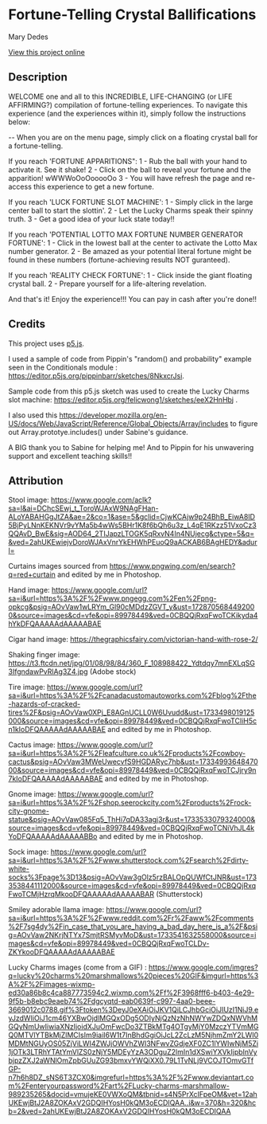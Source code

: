 # Fortune-Telling Crystal Ballifications

Mary Dedes

[View this project online](https://mdedes.github.io/cart253/assignments/variation-jam/)

## Description

WELCOME one and all to this INCREDIBLE, LIFE-CHANGING (or LIFE AFFIRMING?) compilation of fortune-telling experiences. 
To navigate this experience (and the experiences within it), simply follow the instructions below:

-- When you are on the menu page, simply click on a floating crystal ball for a fortune-telling.

If you reach 'FORTUNE APPARITIONS": 
1 - Rub the ball with your hand to activate it. See it shake! 
2 - Click on the ball to reveal your fortune and the apparition! wWWWoOoOooooOo 
3 - You will have refresh the page and re-access this experience to get a new fortune.

If you reach 'LUCK FORTUNE SLOT MACHINE': 
1 - Simply click in the large center ball to start the slottin'. 
2 - Let the Lucky Charms speak their spinny truth. 
3 - Get a good idea of your luck state today!!

If you reach 'POTENTIAL LOTTO MAX FORTUNE NUMBER GENERATOR FORTUNE': 
1 - Click in the lowest ball at the center to activate the Lotto Max number generator. 
2 - Be amazed as your potential literal fortune might be found in these numbers (fortune-achieving results NOT guranteed).

If you reach 'REALITY CHECK FORTUNE': 
1 - Click inside the giant floating crystal ball. 
2 - Prepare yourself for a life-altering revelation.

And that's it! Enjoy the experience!!! You can pay in cash after you're done!!

## Credits

This project uses [p5.js](https://p5js.org).

I used a sample of code from Pippin's "random() and probability" example seen in the Conditionals module : https://editor.p5js.org/pippinbarr/sketches/8NkxcrJsi.

Sample code from this p5.js sketch was used to create the Lucky Charms slot machine: https://editor.p5js.org/felicwong1/sketches/eeX2HnHbj .

I also used this https://developer.mozilla.org/en-US/docs/Web/JavaScript/Reference/Global_Objects/Array/includes to figure out Array.prototye.includes() under Sabine's guidance.

A BIG thank you to Sabine for helping me! And to Pippin for his unwavering support and excellent teaching skills!!


## Attribution

Stool image: https://www.google.com/aclk?sa=l&ai=DChcSEwj_t_ToroWJAxW9NAgFHan-ALoYABAHGgJtZA&ae=2&co=1&ase=5&gclid=CjwKCAjw9p24BhB_EiwA8ID5BjPyLNnKEKNVr9vYMa5b4wWs5BHr1K8f6bQh6u3z_L4qE1RKzz51VxoCz3QQAvD_BwE&sig=AOD64_2TIJapzLTOGK5qRxvN4In4NUjecg&ctype=5&q=&ved=2ahUKEwiejvDoroWJAxVnrYkEHWhPEuoQ9aACKAB6BAgHEDY&adurl=

Curtains images sourced from https://www.pngwing.com/en/search?q=red+curtain and edited by me in Photoshop.

Hand image: https://www.google.com/url?sa=i&url=https%3A%2F%2Fwww.pngegg.com%2Fen%2Fpng-opkcg&psig=AOvVaw1wLRYm_Gl90cMDdzZGVT_y&ust=1728705684492000&source=images&cd=vfe&opi=89978449&ved=0CBQQjRxqFwoTCKikyda4hYkDFQAAAAAdAAAAABAE

Cigar hand image: https://thegraphicsfairy.com/victorian-hand-with-rose-2/

Shaking finger image: https://t3.ftcdn.net/jpg/01/08/98/84/360_F_108988422_Ydtdqy7mnEXLqSG3IfgndawPvRlAg3Z4.jpg (Adobe stock)

Tire image: https://www.google.com/url?sa=i&url=https%3A%2F%2Fcanadacustomautoworks.com%2Fblog%2Fthe-hazards-of-cracked-tires%2F&psig=AOvVaw0XPj_E8AGnUCLL0W6Uvudd&ust=1733498019125000&source=images&cd=vfe&opi=89978449&ved=0CBQQjRxqFwoTCIiH5cn1kIoDFQAAAAAdAAAAABAE and edited by me in Photoshop.

Cactus image: https://www.google.com/url?sa=i&url=https%3A%2F%2Fleafculture.co.uk%2Fproducts%2Fcowboy-cactus&psig=AOvVaw3MWeUwecvfS9HGDARyc7hb&ust=1733499364847000&source=images&cd=vfe&opi=89978449&ved=0CBQQjRxqFwoTCJjry9n7kIoDFQAAAAAdAAAAABAE and edited by me in Photoshop.

Gnome image: https://www.google.com/url?sa=i&url=https%3A%2F%2Fshop.seerockcity.com%2Fproducts%2Frock-city-gnome-statue&psig=AOvVaw085Fq5_ThHi7qDA33agj3r&ust=1733533079324000&source=images&cd=vfe&opi=89978449&ved=0CBQQjRxqFwoTCNiVhJL4kYoDFQAAAAAdAAAAABBo and edited by me in Photoshop.

Sock image: https://www.google.com/url?sa=i&url=https%3A%2F%2Fwww.shutterstock.com%2Fsearch%2Fdirty-white-socks%3Fpage%3D13&psig=AOvVaw3gOlz5rzBALOpQUWfCtJNR&ust=1733538441112000&source=images&cd=vfe&opi=89978449&ved=0CBQQjRxqFwoTCMjHzrqMkooDFQAAAAAdAAAAABAR (Shutterstock)

Smiley adorable llama image: https://www.google.com/url?sa=i&url=https%3A%2F%2Fwww.reddit.com%2Fr%2Faww%2Fcomments%2F7sg4dy%2Fin_case_that_you_are_having_a_bad_day_here_is_a%2F&psig=AOvVaw2NKrjNTYx7SmjtRSMyvMoD&ust=1733541632558000&source=images&cd=vfe&opi=89978449&ved=0CBQQjRxqFwoTCLDv-ZKYkooDFQAAAAAdAAAAABAE

Lucky Charms images (come from a GIF) : https://www.google.com/imgres?q=lucky%20charms%20marshmallows%20pieces%20GIF&imgurl=https%3A%2F%2Fimages-wixmp-ed30a86b8c4ca887773594c2.wixmp.com%2Ff%2F3968fff6-b403-4e29-9f5b-b8ebc9eaeb74%2Fdgcyqtd-eab0639f-c997-4aa0-beee-3669012c0788.gif%3Ftoken%3DeyJ0eXAiOiJKV1QiLCJhbGciOiJIUzI1NiJ9.eyJzdWIiOiJ1cm46YXBwOjdlMGQxODg5ODIyNjQzNzNhNWYwZDQxNWVhMGQyNmUwIiwiaXNzIjoidXJuOmFwcDo3ZTBkMTg4OTgyMjY0MzczYTVmMGQ0MTVlYTBkMjZlMCIsIm9iaiI6W1t7InBhdGgiOiJcL2ZcLzM5NjhmZmY2LWI0MDMtNGUyOS05ZjViLWI4ZWJjOWVhZWI3NFwvZGdjeXF0ZC1lYWIwNjM5Zi1jOTk3LTRhYTAtYmVlZS0zNjY5MDEyYzA3ODguZ2lmIn1dXSwiYXVkIjpbInVybjpzZXJ2aWNlOmZpbGUuZG93bmxvYWQiXX0.79L1TvNLj9VCOJTOmvGTfGP-n7h6h8DZ_sNS6T3ZCX0&imgrefurl=https%3A%2F%2Fwww.deviantart.com%2Fenteryourpassword%2Fart%2FLucky-charms-marshmallow-989235265&docid=vmujeKE0VWXoQM&tbnid=s4N5PrXcIFpeOM&vet=12ahUKEwjBtJ2A8ZOKAxV2GDQIHYosH0kQM3oECDIQAA..i&w=370&h=320&hcb=2&ved=2ahUKEwjBtJ2A8ZOKAxV2GDQIHYosH0kQM3oECDIQAA
